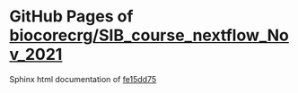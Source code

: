 GitHub Pages of [biocorecrg/SIB_course_nextflow_Nov_2021](https://github.com/biocorecrg/SIB_course_nextflow_Nov_2021.git)
===
Sphinx html documentation of [fe15dd75](https://github.com/biocorecrg/SIB_course_nextflow_Nov_2021/tree/fe15dd758a15b7e0523616d235c61fc901bd589f)
